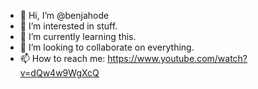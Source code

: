 - 👋 Hi, I’m @benjahode
- 👀 I’m interested in stuff.
- 🌱 I’m currently learning this.
- 💞️ I’m looking to collaborate on everything.
- 📫 How to reach me: https://www.youtube.com/watch?v=dQw4w9WgXcQ

<!---
benjahode/benjahode is a ✨ special ✨ repository because its `README.md` (this file) appears on your GitHub profile.
You can click the Preview link to take a look at your changes.
--->
